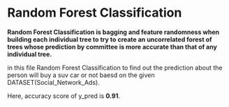# Random Forest Classification 

**Random Forest Classification is bagging and feature randomness when building each individual tree to try to create an uncorrelated forest of trees whose prediction by committee is more accurate than that of any individual tree.**

in this file Random Forest Classification to find out the prediction about the person will buy a suv car or not baesd on the given DATASET(Social_Network_Ads).

Here, accuracy score of y_pred is **0.91**.
